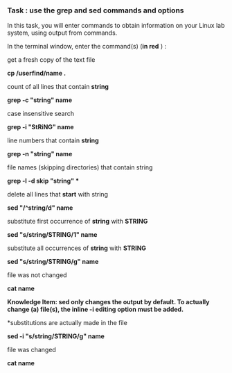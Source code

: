 ### Task : use the **grep** and **sed** commands and options
In this task, you will enter commands to obtain information on your Linux lab system, using output from commands.

In the terminal window, enter the command(s) (**in red** ) :

get a fresh copy of the text file

**cp /userfind/name .**

count of all lines that contain **string**

**grep -c "string" name**

case insensitive search

**grep -i "StRiNG" name**

line numbers that contain **string**

**grep -n "string" name**

file names (skipping directories) that contain string

**grep -l -d skip "string" \***

delete all lines that **start** with string

**sed "/^string/d" name**

substitute first occurrence of **string** with **STRING**

**sed "s/string/STRING/1" name**

substitute all occurrences of **string** with **STRING**

**sed "s/string/STRING/g" name**

file was not changed

**cat name**

**Knowledge Item: sed only changes the output by default. To actually change (a) file(s), the inline -i editing option must be added.**

\*substitutions are actually made in the file

**sed -i "s/string/STRING/g" name**

file was changed

**cat name**